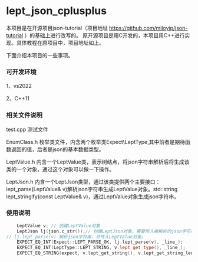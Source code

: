 # lept_json_cplusplus

本项目是在开源项目json-tutorial（项目地址 https://github.com/miloyip/json-tutorial ）的基础上进行改写的。 原开源项目是用C开发的，本项目用C++进行实现。具体教程在原项目中，项目地址如上。

下面介绍本项目的一些事项。

### 可开发环境

1、vs2022

2、C++11

### 相关文件说明

test.cpp 测试文件

EnumClass.h 枚举类文件，内含两个枚举类Expect\LeptType,其中前者是期待函数返回的值，后者是json的基本数据类型。

LeptValue.h 内含一个LeptValue类，表示树结点，将json字符串解析后将生成该类的一个对象，通过这个对象可以做一下操作。

LeptJson.h 内含一个LeptJson类型，通过该类提供两个主要接口：lept_parse(LeptValue& v)解析json字符串生成LeptValue对象。std::string lept_stringify(const LeptValue& v)，通过LeptValue对象生成json字符串。



### 使用说明

```c++
    LeptValue v; // 创建LeptValue对象
    LeptJson lj(json.c_str());// 创建LeptJson对象，需要传入被解析的json字符串
// lj.lept_parse(v) 解析json字符串，并传入LeptValue对象。
    EXPECT_EQ_INT(Expect::LEPT_PARSE_OK, lj.lept_parse(v), _line_);
    EXPECT_EQ_INT(LeptType::LEPT_STRING, v.lept_get_type(), _line_);
    EXPECT_EQ_STRING(expect, v.lept_get_string(), v.lept_get_string_length(), _line_);
```

